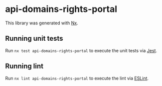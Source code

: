# api-domains-rights-portal

This library was generated with [Nx](https://nx.dev).

## Running unit tests

Run `nx test api-domains-rights-portal` to execute the unit tests via [Jest](https://jestjs.io).

## Running lint

Run `nx lint api-domains-rights-portal` to execute the lint via [ESLint](https://eslint.org/).

